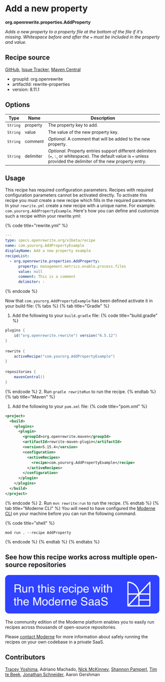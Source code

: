 # Add a new property

**org.openrewrite.properties.AddProperty**

_Adds a new property to a property file at the bottom of the file if it's missing. Whitespace before and after the `=` must be included in the property and value._

## Recipe source

[GitHub](https://github.com/openrewrite/rewrite/blob/main/rewrite-properties/src/main/java/org/openrewrite/properties/AddProperty.java), [Issue Tracker](https://github.com/openrewrite/rewrite/issues), [Maven Central](https://central.sonatype.com/artifact/org.openrewrite/rewrite-properties/8.11.1/jar)

* groupId: org.openrewrite
* artifactId: rewrite-properties
* version: 8.11.1

## Options

| Type | Name | Description |
| -- | -- | -- |
| `String` | property | The property key to add. |
| `String` | value | The value of the new property key. |
| `String` | comment | *Optional*. A comment that will be added to the new property. |
| `String` | delimiter | *Optional*. Property entries support different delimiters (`=`, `:`, or whitespace). The default value is `=` unless provided the delimiter of the new property entry. |


## Usage

This recipe has required configuration parameters. Recipes with required configuration parameters cannot be activated directly. To activate this recipe you must create a new recipe which fills in the required parameters. In your `rewrite.yml` create a new recipe with a unique name. For example: `com.yourorg.AddPropertyExample`.
Here's how you can define and customize such a recipe within your rewrite.yml:

{% code title="rewrite.yml" %}
```yaml
---
type: specs.openrewrite.org/v1beta/recipe
name: com.yourorg.AddPropertyExample
displayName: Add a new property example
recipeList:
  - org.openrewrite.properties.AddProperty:
      property: management.metrics.enable.process.files
      value: null
      comment: This is a comment
      delimiter: :
```
{% endcode %}

Now that `com.yourorg.AddPropertyExample` has been defined activate it in your build file:
{% tabs %}
{% tab title="Gradle" %}
1. Add the following to your `build.gradle` file:
{% code title="build.gradle" %}
```groovy
plugins {
    id("org.openrewrite.rewrite") version("6.5.12")
}

rewrite {
    activeRecipe("com.yourorg.AddPropertyExample")
}

repositories {
    mavenCentral()
}
```
{% endcode %}
2. Run `gradle rewriteRun` to run the recipe.
{% endtab %}
{% tab title="Maven" %}
1. Add the following to your `pom.xml` file:
{% code title="pom.xml" %}
```xml
<project>
  <build>
    <plugins>
      <plugin>
        <groupId>org.openrewrite.maven</groupId>
        <artifactId>rewrite-maven-plugin</artifactId>
        <version>5.15.4</version>
        <configuration>
          <activeRecipes>
            <recipe>com.yourorg.AddPropertyExample</recipe>
          </activeRecipes>
        </configuration>
      </plugin>
    </plugins>
  </build>
</project>
```
{% endcode %}
2. Run `mvn rewrite:run` to run the recipe.
{% endtab %}
{% tab title="Moderne CLI" %}
You will need to have configured the [Moderne CLI](https://docs.moderne.io/moderne-cli/cli-intro) on your machine before you can run the following command.

{% code title="shell" %}
```shell
mod run . --recipe AddProperty
```
{% endcode %}
{% endtab %}
{% endtabs %}

## See how this recipe works across multiple open-source repositories

[![Moderne Link Image](/.gitbook/assets/ModerneRecipeButton.png)](https://app.moderne.io/recipes/org.openrewrite.properties.AddProperty)

The community edition of the Moderne platform enables you to easily run recipes across thousands of open-source repositories.

Please [contact Moderne](https://moderne.io/product) for more information about safely running the recipes on your own codebase in a private SaaS.

## Contributors
[Tracey Yoshima](mailto:tracey.yoshima@gmail.com), Adriano Machado, [Nick McKinney](mailto:mckinneynicholas@gmail.com), [Shannon Pamperl](mailto:shanman190@gmail.com), [Tim te Beek](mailto:tim@moderne.io), [Jonathan Schneider](mailto:jkschneider@gmail.com), Aaron Gershman
